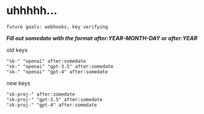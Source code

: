 # uhhhhh...

`future goals: webhooks, key verifying`



***Fill out somedate with the format after:YEAR-MONTH-DAY or after:YEAR***

old keys
```
"sk-" "openai" after:somedate
"sk-" "openai" "gpt-3.5" after:somedate
"sk-" "openai" "gpt-4" after:somedate
```

new keys
```
"sk-proj-" after:somedate
"sk-proj-" "gpt-3.5" after:somedate
"sk-proj-" "gpt-4" after:somedate
```
